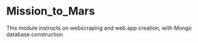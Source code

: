 # Mission_to_Mars

This module instructs on webscraping and web app creation, with Mongo database construction 
